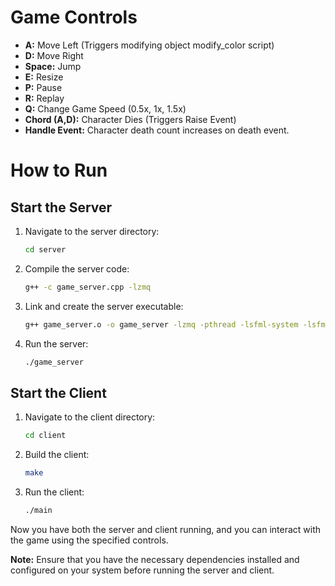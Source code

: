 # Game Controls

- **A:** Move Left (Triggers modifying object modify_color script)
- **D:** Move Right
- **Space:** Jump
- **E:** Resize
- **P:** Pause
- **R:** Replay
- **Q:** Change Game Speed (0.5x, 1x, 1.5x)
- **Chord (A,D):** Character Dies (Triggers Raise Event)
- **Handle Event:** Character death count increases on death event.

# How to Run

## Start the Server

1. Navigate to the server directory:
    ```bash
    cd server
    ```

2. Compile the server code:
    ```bash
    g++ -c game_server.cpp -lzmq
    ```

3. Link and create the server executable:
    ```bash
    g++ game_server.o -o game_server -lzmq -pthread -lsfml-system -lsfml-graphics -lsfml-window
    ```

4. Run the server:
    ```bash
    ./game_server
    ```

## Start the Client

1. Navigate to the client directory:
    ```bash
    cd client
    ```

2. Build the client:
    ```bash
    make
    ```

3. Run the client:
    ```bash
    ./main
    ```

Now you have both the server and client running, and you can interact with the game using the specified controls.

**Note:** Ensure that you have the necessary dependencies installed and configured on your system before running the server and client.

